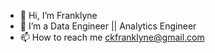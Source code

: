 - 👋 Hi, I’m Franklyne
- 👀 I’m a Data Engineer || Analytics Engineer
- 📫 How to reach me ckfranklyne@gmail.com

<!---
Franklyne-Kibet/Franklyne-Kibet is a ✨ special ✨ repository because its `README.md` (this file) appears on your GitHub profile.
You can click the Preview link to take a look at your changes.
--->
